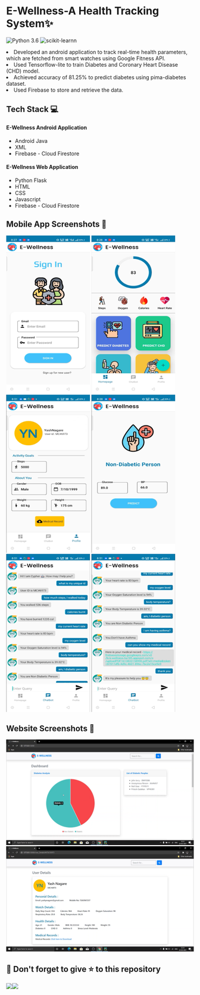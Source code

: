 # E-Wellness-A Health Tracking System✨

![Python 3.6](https://img.shields.io/badge/Python-3.6-brightgreen.svg) ![scikit-learnn](https://img.shields.io/badge/Library-Scikit_Learn-orange.svg)
<li>Developed an android application to track real-time health parameters, which are fetched from smart watches 
using Google Fitness API.</li>
<li>Used Tensorflow-lite to train Diabetes and Coronary Heart Disease (CHD) model.</li>
<li>Achieved accuracy of 81.25% to predict diabetes using pima-diabetes dataset.</li>
<li>Used Firebase to store and retrieve the data.</li>
<h2>Tech Stack 💻</h2>
<h4>E-Wellness Android Application</h4>
<ul>
<li>Android Java</li>
<li>XML</li>
<li>Firebase - Cloud Firestore</li>
</ul>
<h4>E-Wellness Web Application</h4>
<ul>
<li>Python Flask</li>
<li>HTML</li>
<li>CSS</li>
<li>Javascript</li>
<li>Firebase - Cloud Firestore</li>
</ul>
<h2>Mobile App Screenshots 📸</h2>
<p float="center">
  <img src="https://github.com/YashNagare/E-Wellness-A-Health-Tracking-System/blob/main/github%20resources/Login.png" title="Login Page" height="425px" width="225px">
  <img src="https://github.com/YashNagare/E-Wellness-A-Health-Tracking-System/blob/main/github%20resources/Homepage.png" title="Home Page" height="425px" width="225px">
  <img src="https://github.com/YashNagare/E-Wellness-A-Health-Tracking-System/blob/main/github%20resources/Profile.png" title="Profile Page" height="425px" width="225px">
  <img src="https://github.com/YashNagare/E-Wellness-A-Health-Tracking-System/blob/main/github%20resources/Predictions.png" title="Prediction Page" height="425px" width="225px">
  <img src="https://github.com/YashNagare/E-Wellness-A-Health-Tracking-System/blob/main/github%20resources/Chatbot-1.png" title="Profile Page" height="425px" width="225px">
  <img src="https://github.com/YashNagare/E-Wellness-A-Health-Tracking-System/blob/main/github%20resources/Chatbot-2.png" title="Prediction Page" height="425px" width="225px">
</p>
<h2>Website Screenshots 📸</h2>
<p float="center">
  <img src="https://github.com/YashNagare/E-Wellness-A-Health-Tracking-System/blob/main/github%20resources/Admin_Dashboard.png" title="Admin Dashboard">
  <img src="https://github.com/YashNagare/E-Wellness-A-Health-Tracking-System/blob/main/github%20resources/Admin_Side_Details.png" title="Admin Side Details">
</p>


<h2>🤩 Don't forget to give ⭐ to this repository </h2>
<img src="https://forthebadge.com/images/badges/built-with-love.svg"><img src="https://forthebadge.com/images/badges/made-with-python.svg">
